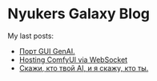 # Nyukers Galaxy Blog
My last posts:
<!-- blogger articles start -->
- <a href="http://nyukers.blogspot.com/2025/08/gui-genai.html" target="_blank">Порт GUI GenAI.</a>
- <a href="http://nyukers.blogspot.com/2025/08/hosting-comfyui-via-websocket.html" target="_blank">Hosting ComfyUI via WebSocket</a>
- <a href="http://nyukers.blogspot.com/2025/08/ai.html" target="_blank">Скажи, кто твой AI, и я скажу, кто ты.</a>

<!-- blogger articles end -->

